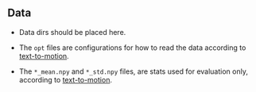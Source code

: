 ## Data

* Data dirs should be placed here.

* The `opt` files are configurations for how to read the data according to [text-to-motion](https://github.com/EricGuo5513/text-to-motion).
* The `*_mean.npy` and `*_std.npy` files, are stats used for evaluation only, according to [text-to-motion](https://github.com/EricGuo5513/text-to-motion).
